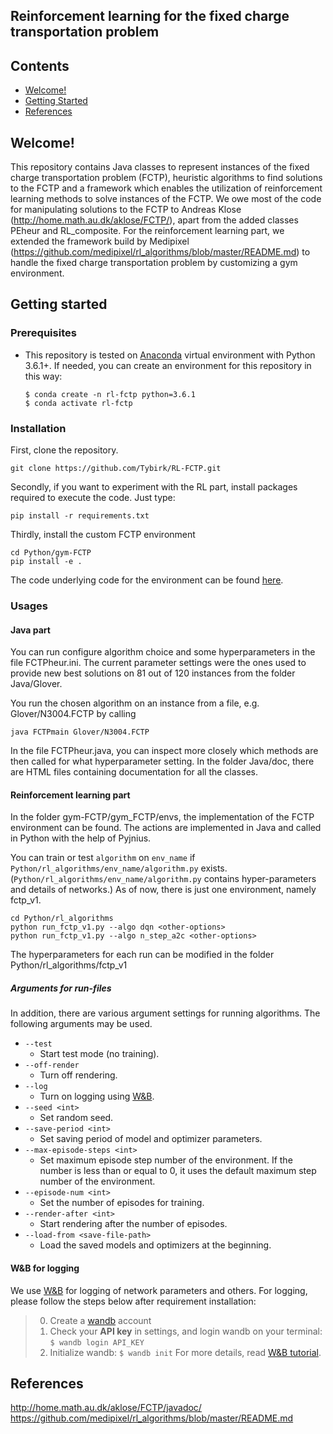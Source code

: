 ## Reinforcement learning for the fixed charge transportation problem

## Contents

* [Welcome!](https://github.com/Tybirk/RL-FCTP#Welcome!)
* [Getting Started](https://github.com/Tybirk/RL-FCTP#Getting-started)
* [References](https://github.com/Tybirk/RL-FCTP#References)


## Welcome!
This repository contains Java classes to represent instances of the fixed charge transportation problem (FCTP), heuristic algorithms to find solutions to the FCTP and a framework which enables the utilization of reinforcement learning methods to solve instances of the FCTP. We owe most of the code for manipulating solutions to the FCTP to Andreas Klose (http://home.math.au.dk/aklose/FCTP/), apart from the added classes PEheur and RL_composite. For the reinforcement learning part, we extended the framework build by Medipixel (https://github.com/medipixel/rl_algorithms/blob/master/README.md) to handle the fixed charge transportation problem by customizing a gym environment.


## Getting started

### Prerequisites
* This repository is tested on [Anaconda](https://www.anaconda.com/distribution/) virtual environment with Python 3.6.1+. If needed, you can create an environment for this repository in this way:
    ```
    $ conda create -n rl-fctp python=3.6.1
    $ conda activate rl-fctp
    ```

### Installation
First, clone the repository.
```
git clone https://github.com/Tybirk/RL-FCTP.git
```
Secondly, if you want to experiment with the RL part, install packages required to execute the code. Just type:
```
pip install -r requirements.txt
```

Thirdly, install the custom FCTP environment
```
cd Python/gym-FCTP
pip install -e .
```

The code underlying code for the environment can be found [here](https://github.com/Tybirk/RL-FCTP/blob/master/Python/gym-FCTP/gym_FCTP/envs/FCTP_env.py).

### Usages

#### Java part
You can run configure algorithm choice and some hyperparameters in the file FCTPheur.ini. The current parameter settings were the ones used to provide new best solutions on 81 out of 120 instances from the folder Java/Glover. 

You run the chosen algorithm on an instance from a file, e.g. Glover/N3004.FCTP by calling
```
java FCTPmain Glover/N3004.FCTP
``` 
In the file FCTPheur.java, you can inspect more closely which methods are then called for what hyperparameter setting. In the folder Java/doc, there are HTML files containing documentation for all the classes.

#### Reinforcement learning part
In the folder gym-FCTP/gym_FCTP/envs, the implementation of the FCTP environment can be found. The actions are implemented in Java and called in Python with the help of Pyjnius. 


You can train or test `algorithm` on `env_name` if `Python/rl_algorithms/env_name/algorithm.py` exists. (`Python/rl_algorithms/env_name/algorithm.py` contains hyper-parameters and details of networks.) As of now, there is just one environment, namely fctp_v1.

```
cd Python/rl_algorithms
python run_fctp_v1.py --algo dqn <other-options>
python run_fctp_v1.py --algo n_step_a2c <other-options>
``` 

The hyperparameters for each run can be modified in the folder Python/rl_algorithms/fctp_v1

##### Arguments for run-files

In addition, there are various argument settings for running algorithms. The following arguments may be used. 

- `--test`
    - Start test mode (no training).
- `--off-render`
    - Turn off rendering.
- `--log`
    - Turn on logging using [W&B](https://www.wandb.com/).
- `--seed <int>`
    - Set random seed.
- `--save-period <int>`
    - Set saving period of model and optimizer parameters.
- `--max-episode-steps <int>`
    - Set maximum episode step number of the environment. If the number is less than or equal to 0, it uses the default maximum step number of the environment.
- `--episode-num <int>`
    - Set the number of episodes for training.
- `--render-after <int>`
    - Start rendering after the number of episodes.
- `--load-from <save-file-path>`
    - Load the saved models and optimizers at the beginning.

#### W&B for logging
We use [W&B](https://www.wandb.com/) for logging of network parameters and others. For logging, please follow the steps below after requirement installation:

>0. Create a [wandb](https://www.wandb.com/) account
>1. Check your **API key** in settings, and login wandb on your terminal: `$ wandb login API_KEY`
>2. Initialize wandb: `$ wandb init`
For more details, read [W&B tutorial](https://docs.wandb.com/docs/started.html).

## References
http://home.math.au.dk/aklose/FCTP/javadoc/
https://github.com/medipixel/rl_algorithms/blob/master/README.md
